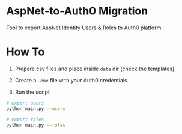 # AspNet-to-Auth0 Migration

Tool to export AspNet Identity Users & Roles to Auth0 platform.

# How To

1. Prepare csv files and place inside `data` dir (check the templates).

2. Create a `.env` file with your Auth0 credentials.

3. Run the script

```bash
# export users
python main.py --users

# export roles
python main.py --roles
```
